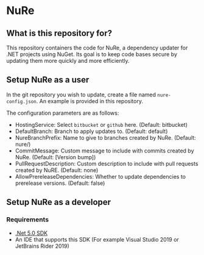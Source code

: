 # NuRe
## What is this repository for? ##

This repository containers the code for NuRe, a dependency updater for .NET projects using NuGet. Its goal is to keep code bases secure by updating them more quickly and more efficiently.

## Setup NuRe as a user ##

In the git repository you wish to update, create a file named `nure-config.json`. An example is provided in this repository.

The configuration parameters are as follows:
- HostingService: Select `bitbucket` or `github` here. (Default: bitbucket)
- DefaultBranch: Branch to apply updates to. (Default: default)
- NureBranchPrefix: Name to give to branches created by NuRe. (Default: nure/)
- CommitMessage: Custom message to include with commits created by NuRe. (Default: [Version bump])
- PullRequestDescription: Custom description to include with pull requests created by NuRE. (Default: none)
- AllowPrereleaseDependencies: Whether to update dependencies to prerelease versions. (Default: false)

## Setup NuRe as a developer ##
### Requirements ###
* [.Net 5.0 SDK](https://dotnet.microsoft.com/download/dotnet/5.0)
* An IDE that supports this SDK (For example Visual Studio 2019 or JetBrains Rider 2019)
